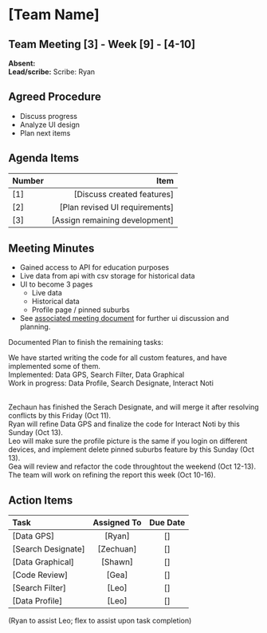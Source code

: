 # [Team Name]


## Team Meeting [3] - Week [9] - [4-10] 
**Absent:**
<br>
**Lead/scribe:** Scribe: Ryan

## Agreed Procedure
- Discuss progress
- Analyze UI design
- Plan next items

## Agenda Items
| Number   |        Item |
|:---------|------------:|
| [1] | [Discuss created features] |
| [2] | [Plan revised UI requirements] |
| [3] | [Assign remaining development] |

## Meeting Minutes
- Gained access to API for education purposes
- Live data from api with csv storage for historical data
- UI to become 3 pages
    - Live data
    - Historical data
    - Profile page / pinned suburbs
- See [associated meeting document](https://gitlab.cecs.anu.edu.au/u7327620/gp-24s2/-/blob/main/items/meeting-3-document.jpg) for further ui discussion and planning.

Documented Plan to finish the remaining tasks:

We have started writing the code for all custom features, and have implemented some of them. <br>
Implemented: Data GPS, Search Filter, Data Graphical <br>
Work in progress: Data Profile, Search Designate, Interact Noti <br><br>

Zechaun has finished the Serach Designate, and will merge it after resolving conflicts by this Friday (Oct 11). <br>
Ryan will refine Data GPS and finalize the code for Interact Noti by this Sunday (Oct 13). <br>
Leo will make sure the profile picture is the same if you login on different devices, and implement delete pinned suburbs feature by this Sunday (Oct 13). <br>
Gea will review and refactor the code throughtout the weekend (Oct 12-13). <br>
The team will work on refining the report this week (Oct 10-16). <br>

## Action Items
| Task                                   | Assigned To |  Due Date  |
|:---------------------------------------|:-----------:|:----------:|
| [Data GPS]                             | [Ryan]      | [] |
| [Search Designate]                     | [Zechuan]   | [] |
| [Data Graphical]                       | [Shawn]     | [] |
| [Code Review]                          | [Gea]       | [] |
| [Search Filter]                        | [Leo]       | [] |
| [Data Profile]                         | [Leo]       | [] |
(Ryan to assist Leo; flex to assist upon task completion)
